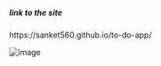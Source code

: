 <h5>link to the site</h5>
<p>https://sanket560.github.io/to-do-app/</p>

![image](https://github.com/sanket560/to-do-app/assets/68066761/b6dfc63e-5871-4c0a-8da9-95fbbbb50cf4)
